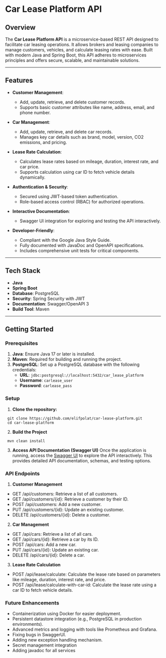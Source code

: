 # Car Lease Platform API

## Overview

The **Car Lease Platform API** is a microservice-based REST API designed to facilitate car leasing operations. It allows brokers and leasing companies to manage customers, vehicles, and calculate leasing rates with ease. Built with modern Java and Spring Boot, this API adheres to microservices principles and offers secure, scalable, and maintainable solutions.

---

## Features

- **Customer Management**:
   - Add, update, retrieve, and delete customer records.
   - Supports basic customer attributes like name, address, email, and phone number.

- **Car Management**:
   - Add, update, retrieve, and delete car records.
   - Manages key car details such as brand, model, version, CO2 emissions, and pricing.

- **Lease Rate Calculation**:
   - Calculates lease rates based on mileage, duration, interest rate, and car price.
   - Supports calculation using car ID to fetch vehicle details dynamically.

- **Authentication & Security**:
   - Secured using JWT-based token authentication.
   - Role-based access control (RBAC) for authorized operations.

- **Interactive Documentation**:
   - Swagger UI integration for exploring and testing the API interactively.

- **Developer-Friendly**:
   - Compliant with the Google Java Style Guide.
   - Fully documented with JavaDoc and OpenAPI specifications.
   - Includes comprehensive unit tests for critical components.

---

## Tech Stack

- **Java**
- **Spring Boot**
- **Database**: PostgreSQL
- **Security**: Spring Security with JWT
- **Documentation**: Swagger/OpenAPI 3
- **Build Tool**: Maven

---

## Getting Started

### Prerequisites

1. **Java**: Ensure Java 17 or later is installed.
2. **Maven**: Required for building and running the project.
3. **PostgreSQL**: Set up a PostgreSQL database with the following credentials:
   - **URL**: `jdbc:postgresql://localhost:5432/car_lease_platform`
   - **Username**: `carlease_user`
   - **Password**: `carlease_pass`

### Setup

1. **Clone the repository:**

  ```
   git clone https://github.com/elifpolat/car-lease-platform.git
   cd car-lease-platform
   ```
2. **Build the Project**

  ```
   mvn clean install
```
3. **Access API Documentation (Swagger UI)**
   Once the application is running, access the [Swagger UI](http://localhost:8080/swagger-ui.html) to explore the API interactively.
   This provides detailed API documentation, schemas, and testing options.

### API Endpoints

1. **Customer Management**
 - GET /api/customers: Retrieve a list of all customers.
 - GET /api/customers/{id}: Retrieve a customer by their ID. 
 - POST /api/customers: Add a new customer. 
 - PUT /api/customers/{id}: Update an existing customer. 
 - DELETE /api/customers/{id}: Delete a customer.

2. **Car Management**
 - GET /api/cars: Retrieve a list of all cars. 
 - GET /api/cars/{id}: Retrieve a car by its ID. 
 - POST /api/cars: Add a new car. 
 - PUT /api/cars/{id}: Update an existing car. 
 - DELETE /api/cars/{id}: Delete a car.
3. **Lease Rate Calculation**
 - POST /api/lease/calculate: Calculate the lease rate based on parameters like mileage, duration, interest rate, and price.
 - POST /api/lease/calculate-with-car-id: Calculate the lease rate using a car ID to fetch vehicle details.

### Future Enhancements
 - Containerization using Docker for easier deployment.
 - Persistent datastore integration (e.g., PostgreSQL in production environments).
 - Advanced metrics and logging with tools like Prometheus and Grafana.
 - Fixing bugs in SwaggerUI.
 - Adding new exception handling mechanism.
 - Secret management integration 
 - Adding javadoc for all services

